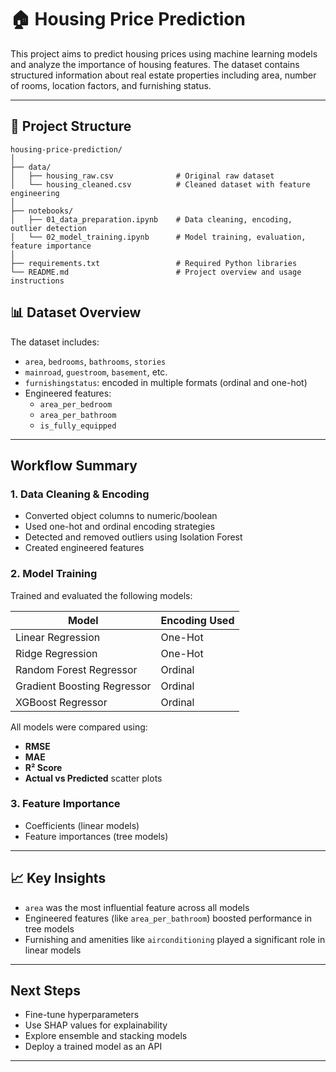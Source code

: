 # 🏠 Housing Price Prediction

This project aims to predict housing prices using machine learning models and analyze the importance of housing features. The dataset contains structured information about real estate properties including area, number of rooms, location factors, and furnishing status.

---

## 📁 Project Structure

```text
housing-price-prediction/
│
├── data/
│   ├── housing_raw.csv              # Original raw dataset
│   └── housing_cleaned.csv          # Cleaned dataset with feature engineering
│
├── notebooks/
│   ├── 01_data_preparation.ipynb    # Data cleaning, encoding, outlier detection
│   └── 02_model_training.ipynb      # Model training, evaluation, feature importance
│
├── requirements.txt                 # Required Python libraries
└── README.md                        # Project overview and usage instructions

```

## 📊 Dataset Overview

The dataset includes:

- `area`, `bedrooms`, `bathrooms`, `stories`
- `mainroad`, `guestroom`, `basement`, etc.
- `furnishingstatus`: encoded in multiple formats (ordinal and one-hot)
- Engineered features:
  - `area_per_bedroom`
  - `area_per_bathroom`
  - `is_fully_equipped`

---

##  Workflow Summary

### 1. Data Cleaning & Encoding
- Converted object columns to numeric/boolean
- Used one-hot and ordinal encoding strategies
- Detected and removed outliers using Isolation Forest
- Created engineered features


### 2. Model Training
Trained and evaluated the following models:

| Model                          | Encoding Used  |
|--------------------------------|----------------|
| Linear Regression              | One-Hot        |
| Ridge Regression               | One-Hot        |
| Random Forest Regressor        | Ordinal        |
| Gradient Boosting Regressor    | Ordinal        |
| XGBoost Regressor              | Ordinal        |

All models were compared using:
- **RMSE**
- **MAE**
- **R² Score**
- **Actual vs Predicted** scatter plots

### 3. Feature Importance
- Coefficients (linear models)
- Feature importances (tree models)


---

## 📈 Key Insights

- `area` was the most influential feature across all models
- Engineered features (like `area_per_bathroom`) boosted performance in tree models
- Furnishing and amenities like `airconditioning` played a significant role in linear models


---

## Next Steps

- Fine-tune hyperparameters
- Use SHAP values for explainability
- Explore ensemble and stacking models
- Deploy a trained model as an API

---
